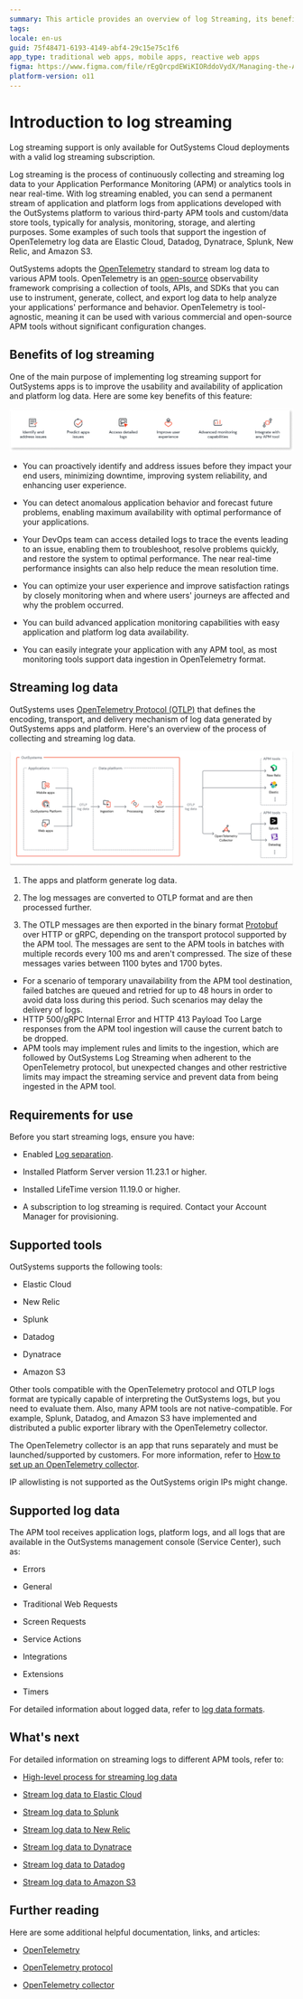 ```yaml
---
summary: This article provides an overview of log Streaming, its benefits and use cases, high-level architecture for streaming log data, supported log data, and the supported application performance monitoring tools. 
tags: 
locale: en-us
guid: 75f48471-6193-4149-abf4-29c15e75c1f6
app_type: traditional web apps, mobile apps, reactive web apps
figma: https://www.figma.com/file/rEgQrcpdEWiKIORddoVydX/Managing-the-Applications-Lifecycle?type=design&node-id=3139%3A324&mode=design&t=IIMVc2WTi7UxHv00-1
platform-version: o11
---
```


# Introduction to log streaming

<div class="info" markdown="1">

Log streaming support is only available for OutSystems Cloud deployments with a valid log streaming subscription.

</div>

Log streaming is the process of continuously collecting and streaming log data to your Application Performance Monitoring (APM) or analytics tools in near real-time. With log streaming enabled, you can send a permanent stream of application and platform logs from applications developed with the OutSystems platform to various third-party APM tools and custom/data store tools, typically for analysis, monitoring, storage, and alerting purposes. Some examples of such tools that support the ingestion of OpenTelemetry log data are Elastic Cloud, Datadog, Dynatrace, Splunk, New Relic, and Amazon S3.

OutSystems adopts the [OpenTelemetry](https://opentelemetry.io/) standard to stream log data to various APM tools. OpenTelemetry is an [open-source](https://github.com/open-telemetry) observability framework comprising a collection of tools, APIs, and SDKs that you can use to instrument, generate, collect, and export log data to help analyze your applications' performance and behavior. OpenTelemetry is tool-agnostic, meaning it can be used with various commercial and open-source APM tools without significant configuration changes.

## Benefits of log streaming

One of the main purpose of implementing log streaming support for OutSystems apps is to improve the usability and availability of application and platform log data. Here are some key benefits of this feature:

![Diagram illustrating the benefits of log streaming for OutSystems applications, including proactive issue identification, anomaly detection, detailed logs for troubleshooting, user experience optimization, and easy APM tool integration.](images/log-streaming-benefits-diag.png "Benefits of Log Streaming")

* You can proactively identify and address issues before they impact your end users, minimizing downtime, improving system reliability, and enhancing user experience.

* You can detect anomalous application behavior and forecast future problems, enabling maximum availability with optimal performance of your applications.

* Your DevOps team can access detailed logs to trace the events leading to an issue, enabling them to troubleshoot, resolve problems quickly, and restore the system to optimal performance. The near real-time performance insights can also help reduce the mean resolution time.

* You can optimize your user experience and improve satisfaction ratings by closely monitoring when and where users' journeys are affected and why the problem occurred.

* You can build advanced application monitoring capabilities with easy application and platform log data availability.

* You can easily integrate your application with any APM tool, as most monitoring tools support data ingestion in OpenTelemetry format.

## Streaming log data

OutSystems uses [OpenTelemetry Protocol (OTLP)](https://opentelemetry.io/docs/specs/otel/protocol/) that defines the encoding, transport, and delivery mechanism of log data generated by OutSystems apps and platform. Here's an overview of the process of collecting and streaming log data.

![Flowchart showing the process of collecting and streaming log data in OutSystems applications using the OpenTelemetry Protocol, including log generation, OTLP conversion, and export to APM tools.](images/log-streaming-flow-diag.png "Log Streaming Process Flow")

1. The apps and platform generate log data.

2. The log messages are converted to OTLP format and are then processed further.

3. The OTLP messages are then exported in the binary format [Protobuf](https://protobuf.dev/) over HTTP or gRPC, depending on the transport protocol supported by the APM tool. The messages are sent to the APM tools in batches with multiple records every 100 ms and aren't compressed. The size of these messages varies between 1100 bytes and 1700 bytes.

<div class="info" markdown="1">

* For a scenario of temporary unavailability from the APM tool destination, failed batches are queued and retried for up to 48 hours in order to avoid data loss during this period. Such scenarios may delay the delivery of logs.
* HTTP 500/gRPC Internal Error and HTTP 413 Payload Too Large responses from the APM tool ingestion will cause the current batch to be dropped.
* APM tools may implement rules and limits to the ingestion, which are followed by OutSystems Log Streaming when adherent to the OpenTelemetry protocol, but unexpected changes and other restrictive limits may impact the streaming service and prevent data from being ingested in the APM tool.

</div>

## Requirements for use

Before you start streaming logs, ensure you have:

* Enabled [Log separation](../../setup-infra-platform/setup/logging-db/logs-separation-cloud/intro.md). 

* Installed Platform Server version 11.23.1 or higher.

* Installed LifeTime version 11.19.0 or higher.

* A subscription to log streaming is required. Contact your Account Manager for provisioning.

## Supported tools

OutSystems supports the following tools:

* Elastic Cloud

* New Relic

* Splunk

* Datadog

* Dynatrace

* Amazon S3

<div class="info" markdown="1">

Other tools compatible with the OpenTelemetry protocol and OTLP logs format are typically capable of interpreting the OutSystems logs, but you need to evaluate them. Also, many APM tools are not native-compatible. For example, Splunk, Datadog, and Amazon S3 have implemented and distributed a public exporter library with the OpenTelemetry collector.

The OpenTelemetry collector is an app that runs separately and must be launched/supported by customers. For more information, refer to [How to set up an OpenTelemetry collector](configure-collector.md).

IP allowlisting is not supported as the OutSystems origin IPs might change.

</div>

## Supported log data

The APM tool receives application logs, platform logs, and all logs that are available in the OutSystems management console (Service Center), such as:

* Errors

* General

* Traditional Web Requests

* Screen Requests

* Service Actions

* Integrations

* Extensions 

* Timers

For detailed information about logged data, refer to [log data formats](detailed-log-map.md).

## What's next

For detailed information on streaming logs to different APM tools, refer to:

* [High-level process for streaming log data](process.md)

* [Stream log data to Elastic Cloud](elastic.md)

* [Stream log data to Splunk](splunk.md)

* [Stream log data to New Relic](new-relic.md)

* [Stream log data to Dynatrace](dynatrace.md)

* [Stream log data to Datadog](datadog.md)

* [Stream log data to Amazon S3](amazon-s3.md)

## Further reading

Here are some additional helpful documentation, links, and articles: 

* [OpenTelemetry](https://opentelemetry.io/)

* [OpenTelemetry protocol](https://opentelemetry.io/docs/specs/otel/protocol/)

* [OpenTelemetry collector](https://opentelemetry.io/docs/collector/)



